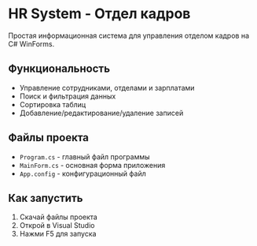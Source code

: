 # HR System - Отдел кадров

Простая информационная система для управления отделом кадров на C# WinForms.

## Функциональность

- Управление сотрудниками, отделами и зарплатами
- Поиск и фильтрация данных
- Сортировка таблиц
- Добавление/редактирование/удаление записей

## Файлы проекта

- `Program.cs` - главный файл программы
- `MainForm.cs` - основная форма приложения
- `App.config` - конфигурационный файл

## Как запустить

1. Скачай файлы проекта
2. Открой в Visual Studio
3. Нажми F5 для запуска
